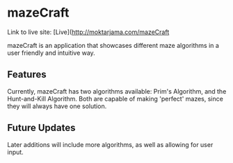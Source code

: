 # mazeCraft

Link to live site: [Live](http://moktarjama.com/mazeCraft

mazeCraft is an application that showcases different maze algorithms in a user friendly and intuitive way.

## Features

Currently, mazeCraft has two algorithms available: Prim's Algorithm, and the Hunt-and-Kill Algorithm. Both are capable of making 'perfect' mazes, since they will always have one solution.

## Future Updates

Later additions will include more algorithms, as well as allowing for user input.
